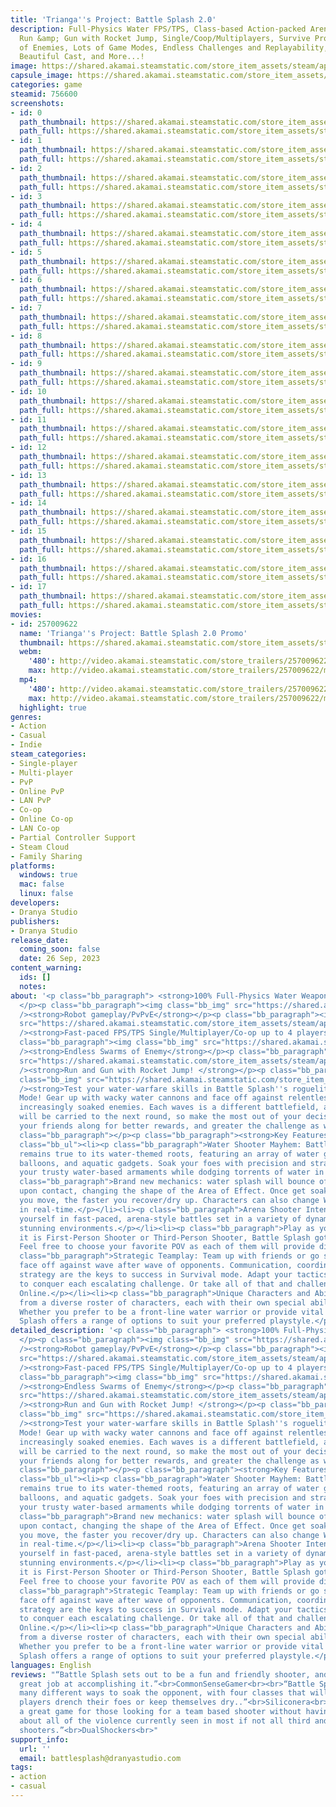 ```yaml
---
title: 'Trianga''s Project: Battle Splash 2.0'
description: Full-Physics Water FPS/TPS, Class-based Action-packed Arena Shooter,
  Run &amp; Gun with Rocket Jump, Single/Coop/Multiplayers, Survive Procedural Waves
  of Enemies, Lots of Game Modes, Endless Challenges and Replayability, with an Anime
  Beautiful Cast, and More...!
image: https://shared.akamai.steamstatic.com/store_item_assets/steam/apps/756600/header.jpg?t=1731504392
capsule_image: https://shared.akamai.steamstatic.com/store_item_assets/steam/apps/756600/2d75233a216e6415a52442298bd74b11acdcabf8/capsule_231x87.jpg?t=1731504392
categories: game
steamid: 756600
screenshots:
- id: 0
  path_thumbnail: https://shared.akamai.steamstatic.com/store_item_assets/steam/apps/756600/ss_100593d2492aa2c7f8ca813d63381a3a38c4136b.600x338.jpg?t=1731504392
  path_full: https://shared.akamai.steamstatic.com/store_item_assets/steam/apps/756600/ss_100593d2492aa2c7f8ca813d63381a3a38c4136b.1920x1080.jpg?t=1731504392
- id: 1
  path_thumbnail: https://shared.akamai.steamstatic.com/store_item_assets/steam/apps/756600/ss_2176ce27ccfa94e72955083a269d613d1837ed77.600x338.jpg?t=1731504392
  path_full: https://shared.akamai.steamstatic.com/store_item_assets/steam/apps/756600/ss_2176ce27ccfa94e72955083a269d613d1837ed77.1920x1080.jpg?t=1731504392
- id: 2
  path_thumbnail: https://shared.akamai.steamstatic.com/store_item_assets/steam/apps/756600/ss_3fcf02f68d5cf85a26774fa4f84a8d93f726a063.600x338.jpg?t=1731504392
  path_full: https://shared.akamai.steamstatic.com/store_item_assets/steam/apps/756600/ss_3fcf02f68d5cf85a26774fa4f84a8d93f726a063.1920x1080.jpg?t=1731504392
- id: 3
  path_thumbnail: https://shared.akamai.steamstatic.com/store_item_assets/steam/apps/756600/ss_1cdfab286685055bbc087b2c280a34bb060e75e2.600x338.jpg?t=1731504392
  path_full: https://shared.akamai.steamstatic.com/store_item_assets/steam/apps/756600/ss_1cdfab286685055bbc087b2c280a34bb060e75e2.1920x1080.jpg?t=1731504392
- id: 4
  path_thumbnail: https://shared.akamai.steamstatic.com/store_item_assets/steam/apps/756600/ss_ef0ffd04b661d8bff710fe722aa0fd6fef9ed93a.600x338.jpg?t=1731504392
  path_full: https://shared.akamai.steamstatic.com/store_item_assets/steam/apps/756600/ss_ef0ffd04b661d8bff710fe722aa0fd6fef9ed93a.1920x1080.jpg?t=1731504392
- id: 5
  path_thumbnail: https://shared.akamai.steamstatic.com/store_item_assets/steam/apps/756600/ss_8845f6faf5522362cec6fc9e03585302be302a1b.600x338.jpg?t=1731504392
  path_full: https://shared.akamai.steamstatic.com/store_item_assets/steam/apps/756600/ss_8845f6faf5522362cec6fc9e03585302be302a1b.1920x1080.jpg?t=1731504392
- id: 6
  path_thumbnail: https://shared.akamai.steamstatic.com/store_item_assets/steam/apps/756600/ss_09ae8e9432101c42906eeb1c5c73210dc3c1d660.600x338.jpg?t=1731504392
  path_full: https://shared.akamai.steamstatic.com/store_item_assets/steam/apps/756600/ss_09ae8e9432101c42906eeb1c5c73210dc3c1d660.1920x1080.jpg?t=1731504392
- id: 7
  path_thumbnail: https://shared.akamai.steamstatic.com/store_item_assets/steam/apps/756600/ss_73c1305a3699d9cdfc2edf79278dada7c9ebaa5b.600x338.jpg?t=1731504392
  path_full: https://shared.akamai.steamstatic.com/store_item_assets/steam/apps/756600/ss_73c1305a3699d9cdfc2edf79278dada7c9ebaa5b.1920x1080.jpg?t=1731504392
- id: 8
  path_thumbnail: https://shared.akamai.steamstatic.com/store_item_assets/steam/apps/756600/ss_03bdd0a48c4360dc1fe5976e27f6723dd0c5c596.600x338.jpg?t=1731504392
  path_full: https://shared.akamai.steamstatic.com/store_item_assets/steam/apps/756600/ss_03bdd0a48c4360dc1fe5976e27f6723dd0c5c596.1920x1080.jpg?t=1731504392
- id: 9
  path_thumbnail: https://shared.akamai.steamstatic.com/store_item_assets/steam/apps/756600/ss_f2f3c905726a1f25ee07e5c5855d063bca9e365e.600x338.jpg?t=1731504392
  path_full: https://shared.akamai.steamstatic.com/store_item_assets/steam/apps/756600/ss_f2f3c905726a1f25ee07e5c5855d063bca9e365e.1920x1080.jpg?t=1731504392
- id: 10
  path_thumbnail: https://shared.akamai.steamstatic.com/store_item_assets/steam/apps/756600/ss_7d68f5836206d0da8af9bfddd799bbdd5e3d2b29.600x338.jpg?t=1731504392
  path_full: https://shared.akamai.steamstatic.com/store_item_assets/steam/apps/756600/ss_7d68f5836206d0da8af9bfddd799bbdd5e3d2b29.1920x1080.jpg?t=1731504392
- id: 11
  path_thumbnail: https://shared.akamai.steamstatic.com/store_item_assets/steam/apps/756600/ss_546b41f1fe745ff59781dd277b603c2294754ada.600x338.jpg?t=1731504392
  path_full: https://shared.akamai.steamstatic.com/store_item_assets/steam/apps/756600/ss_546b41f1fe745ff59781dd277b603c2294754ada.1920x1080.jpg?t=1731504392
- id: 12
  path_thumbnail: https://shared.akamai.steamstatic.com/store_item_assets/steam/apps/756600/ss_1cf7e8247d9fc5080c519df9af5bf7e1e501a6c0.600x338.jpg?t=1731504392
  path_full: https://shared.akamai.steamstatic.com/store_item_assets/steam/apps/756600/ss_1cf7e8247d9fc5080c519df9af5bf7e1e501a6c0.1920x1080.jpg?t=1731504392
- id: 13
  path_thumbnail: https://shared.akamai.steamstatic.com/store_item_assets/steam/apps/756600/ss_a4732ca1c2007d2143fec628bb2f0a3dbe05e893.600x338.jpg?t=1731504392
  path_full: https://shared.akamai.steamstatic.com/store_item_assets/steam/apps/756600/ss_a4732ca1c2007d2143fec628bb2f0a3dbe05e893.1920x1080.jpg?t=1731504392
- id: 14
  path_thumbnail: https://shared.akamai.steamstatic.com/store_item_assets/steam/apps/756600/ss_64d069614269b238d082e2c97e6054d794893aed.600x338.jpg?t=1731504392
  path_full: https://shared.akamai.steamstatic.com/store_item_assets/steam/apps/756600/ss_64d069614269b238d082e2c97e6054d794893aed.1920x1080.jpg?t=1731504392
- id: 15
  path_thumbnail: https://shared.akamai.steamstatic.com/store_item_assets/steam/apps/756600/ss_65588af2846625108feb3b0fa62ee7cb66b2a06f.600x338.jpg?t=1731504392
  path_full: https://shared.akamai.steamstatic.com/store_item_assets/steam/apps/756600/ss_65588af2846625108feb3b0fa62ee7cb66b2a06f.1920x1080.jpg?t=1731504392
- id: 16
  path_thumbnail: https://shared.akamai.steamstatic.com/store_item_assets/steam/apps/756600/ss_d630382b7ecc8aca1f705ad729d6b3a3dab80d31.600x338.jpg?t=1731504392
  path_full: https://shared.akamai.steamstatic.com/store_item_assets/steam/apps/756600/ss_d630382b7ecc8aca1f705ad729d6b3a3dab80d31.1920x1080.jpg?t=1731504392
- id: 17
  path_thumbnail: https://shared.akamai.steamstatic.com/store_item_assets/steam/apps/756600/ss_00c33f8d2acfec6f468c16b3579c95330a78ffe0.600x338.jpg?t=1731504392
  path_full: https://shared.akamai.steamstatic.com/store_item_assets/steam/apps/756600/ss_00c33f8d2acfec6f468c16b3579c95330a78ffe0.1920x1080.jpg?t=1731504392
movies:
- id: 257009622
  name: 'Trianga''s Project: Battle Splash 2.0 Promo'
  thumbnail: https://shared.akamai.steamstatic.com/store_item_assets/steam/apps/257009622/movie.293x165.jpg?t=1730969699
  webm:
    '480': http://video.akamai.steamstatic.com/store_trailers/257009622/movie480_vp9.webm?t=1730969699
    max: http://video.akamai.steamstatic.com/store_trailers/257009622/movie_max_vp9.webm?t=1730969699
  mp4:
    '480': http://video.akamai.steamstatic.com/store_trailers/257009622/movie480.mp4?t=1730969699
    max: http://video.akamai.steamstatic.com/store_trailers/257009622/movie_max.mp4?t=1730969699
  highlight: true
genres:
- Action
- Casual
- Indie
steam_categories:
- Single-player
- Multi-player
- PvP
- Online PvP
- LAN PvP
- Co-op
- Online Co-op
- LAN Co-op
- Partial Controller Support
- Steam Cloud
- Family Sharing
platforms:
  windows: true
  mac: false
  linux: false
developers:
- Dranya Studio
publishers:
- Dranya Studio
release_date:
  coming_soon: false
  date: 26 Sep, 2023
content_warning:
  ids: []
  notes:
about: '<p class="bb_paragraph"> <strong>100% Full-Physics Water Weapons!!!</strong>
  </p><p class="bb_paragraph"><img class="bb_img" src="https://shared.akamai.steamstatic.com/store_item_assets/steam/apps/756600/extras/100_Full-Physics_Water_Weapons.gif?t=1731504392"
  /><strong>Robot gameplay/PvPvE</strong></p><p class="bb_paragraph"><img class="bb_img"
  src="https://shared.akamai.steamstatic.com/store_item_assets/steam/apps/756600/extras/Robot_gameplayPvPvE.gif?t=1731504392"
  /><strong>Fast-paced FPS/TPS Single/Multiplayer/Co-op up to 4 players</strong></p><p
  class="bb_paragraph"><img class="bb_img" src="https://shared.akamai.steamstatic.com/store_item_assets/steam/apps/756600/extras/MultiplayerCo-op_FPSTPS.gif?t=1731504392"
  /><strong>Endless Swarms of Enemy</strong></p><p class="bb_paragraph"><img class="bb_img"
  src="https://shared.akamai.steamstatic.com/store_item_assets/steam/apps/756600/extras/Endless_Swarms_of_Enemy.gif?t=1731504392"
  /><strong>Run and Gun with Rocket Jump! </strong></p><p class="bb_paragraph"><img
  class="bb_img" src="https://shared.akamai.steamstatic.com/store_item_assets/steam/apps/756600/extras/Run___Gun_with_Rocket_Jump.gif?t=1731504392"
  /><strong>Test your water-warfare skills in Battle Splash''s roguelite Survival
  Mode! Gear up with wacky water cannons and face off against relentless waves of
  increasingly soaked enemies. Each waves is a different battlefield, and the results
  will be carried to the next round, so make the most out of your decisions! Bring
  your friends along for better rewards, and greater the challenge as well!</strong></p><p
  class="bb_paragraph"></p><p class="bb_paragraph"><strong>Key Features:</strong></p><ul
  class="bb_ul"><li><p class="bb_paragraph">Water Shooter Mayhem: Battle Splash 2.0
  remains true to its water-themed roots, featuring an array of water guns, water
  balloons, and aquatic gadgets. Soak your foes with precision and strategy using
  your trusty water-based armaments while dodging torrents of water in return.</p></li><li><p
  class="bb_paragraph">Brand new mechanics: water splash will bounce off the surface
  upon contact, changing the shape of the Area of Effect. Once get soaked, the faster
  you move, the faster you recover/dry up. Characters can also change Weapons'' behaviors
  in real-time.</p></li><li><p class="bb_paragraph">Arena Shooter Intensity: Immerse
  yourself in fast-paced, arena-style battles set in a variety of dynamic and visually
  stunning environments.</p></li><li><p class="bb_paragraph">Play as you Like: Whether
  it is First-Person Shooter or Third-Person Shooter, Battle Splash got it covered.
  Feel free to choose your favorite POV as each of them will provide different experiences!</p></li><li><p
  class="bb_paragraph">Strategic Teamplay: Team up with friends or go solo as you
  face off against wave after wave of opponents. Communication, coordination, and
  strategy are the keys to success in Survival mode. Adapt your tactics on the fly
  to conquer each escalating challenge. Or take all of that and challenge other players
  Online.</p></li><li><p class="bb_paragraph">Unique Characters and Abilities: Choose
  from a diverse roster of characters, each with their own special abilities and playstyles.
  Whether you prefer to be a front-line water warrior or provide vital support, Battle
  Splash offers a range of options to suit your preferred playstyle.</p></li></ul>'
detailed_description: '<p class="bb_paragraph"> <strong>100% Full-Physics Water Weapons!!!</strong>
  </p><p class="bb_paragraph"><img class="bb_img" src="https://shared.akamai.steamstatic.com/store_item_assets/steam/apps/756600/extras/100_Full-Physics_Water_Weapons.gif?t=1731504392"
  /><strong>Robot gameplay/PvPvE</strong></p><p class="bb_paragraph"><img class="bb_img"
  src="https://shared.akamai.steamstatic.com/store_item_assets/steam/apps/756600/extras/Robot_gameplayPvPvE.gif?t=1731504392"
  /><strong>Fast-paced FPS/TPS Single/Multiplayer/Co-op up to 4 players</strong></p><p
  class="bb_paragraph"><img class="bb_img" src="https://shared.akamai.steamstatic.com/store_item_assets/steam/apps/756600/extras/MultiplayerCo-op_FPSTPS.gif?t=1731504392"
  /><strong>Endless Swarms of Enemy</strong></p><p class="bb_paragraph"><img class="bb_img"
  src="https://shared.akamai.steamstatic.com/store_item_assets/steam/apps/756600/extras/Endless_Swarms_of_Enemy.gif?t=1731504392"
  /><strong>Run and Gun with Rocket Jump! </strong></p><p class="bb_paragraph"><img
  class="bb_img" src="https://shared.akamai.steamstatic.com/store_item_assets/steam/apps/756600/extras/Run___Gun_with_Rocket_Jump.gif?t=1731504392"
  /><strong>Test your water-warfare skills in Battle Splash''s roguelite Survival
  Mode! Gear up with wacky water cannons and face off against relentless waves of
  increasingly soaked enemies. Each waves is a different battlefield, and the results
  will be carried to the next round, so make the most out of your decisions! Bring
  your friends along for better rewards, and greater the challenge as well!</strong></p><p
  class="bb_paragraph"></p><p class="bb_paragraph"><strong>Key Features:</strong></p><ul
  class="bb_ul"><li><p class="bb_paragraph">Water Shooter Mayhem: Battle Splash 2.0
  remains true to its water-themed roots, featuring an array of water guns, water
  balloons, and aquatic gadgets. Soak your foes with precision and strategy using
  your trusty water-based armaments while dodging torrents of water in return.</p></li><li><p
  class="bb_paragraph">Brand new mechanics: water splash will bounce off the surface
  upon contact, changing the shape of the Area of Effect. Once get soaked, the faster
  you move, the faster you recover/dry up. Characters can also change Weapons'' behaviors
  in real-time.</p></li><li><p class="bb_paragraph">Arena Shooter Intensity: Immerse
  yourself in fast-paced, arena-style battles set in a variety of dynamic and visually
  stunning environments.</p></li><li><p class="bb_paragraph">Play as you Like: Whether
  it is First-Person Shooter or Third-Person Shooter, Battle Splash got it covered.
  Feel free to choose your favorite POV as each of them will provide different experiences!</p></li><li><p
  class="bb_paragraph">Strategic Teamplay: Team up with friends or go solo as you
  face off against wave after wave of opponents. Communication, coordination, and
  strategy are the keys to success in Survival mode. Adapt your tactics on the fly
  to conquer each escalating challenge. Or take all of that and challenge other players
  Online.</p></li><li><p class="bb_paragraph">Unique Characters and Abilities: Choose
  from a diverse roster of characters, each with their own special abilities and playstyles.
  Whether you prefer to be a front-line water warrior or provide vital support, Battle
  Splash offers a range of options to suit your preferred playstyle.</p></li></ul>'
languages: English
reviews: "“Battle Splash sets out to be a fun and friendly shooter, and it does a
  great job at accomplishing it.”<br>CommonSenseGamer<br><br>“Battle Splash offers
  many different ways to soak the opponent, with four classes that will either help
  players drench their foes or keep themselves dry..”<br>Siliconera<br><br>“This is
  a great game for those looking for a team based shooter without having to worry
  about all of the violence currently seen in most if not all third and first person
  shooters.”<br>DualShockers<br>"
support_info:
  url: ''
  email: battlesplash@dranyastudio.com
tags:
- action
- casual
---
```


